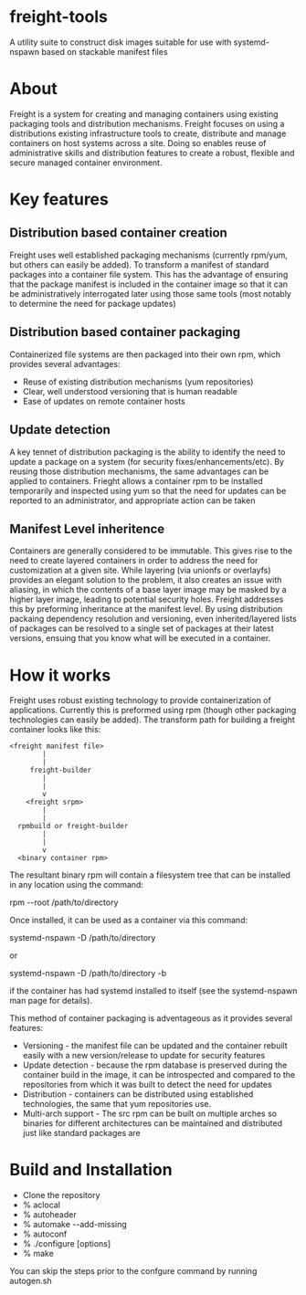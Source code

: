 # freight-tools
A utility suite to construct disk images suitable for use with systemd-nspawn based on stackable manifest files 

# About
Freight is a system for creating and managing containers using existing
packaging tools and distribution mechanisms.  Freight focuses on using a
distributions existing infrastructure tools to create, distribute and manage
containers on host systems across a site.  Doing so enables reuse of
administrative skills and distribution features to create a robust, flexible and
secure managed container environment.

# Key features

## Distribution based container creation
Freight uses well established packaging mechanisms (currently rpm/yum, but
others can easily be added).  To transform a manifest of standard packages into
a container file system.  This has the advantage of ensuring that the package
manifest is included in the container image so that it can be administratively
interrogated later using those same tools (most notably to determine the need
for package updates)

## Distribution based container packaging
Containerized file systems are then packaged into their own rpm, which provides
several advantages:
* Reuse of existing distribution mechanisms (yum repositories)
* Clear, well understood versioning that is human readable
* Ease of updates on remote container hosts

## Update detection
A key tennet of distribution packaging is the ability to identify the need to
update a package on a system (for security fixes/enhancements/etc).  By reusing
those distribution mechanisms, the same advantages can be applied to containers.
Frieght allows a container rpm to be installed temporarily and inspected using
yum so that the need for updates can be reported to an administrator, and
appropriate action can be taken

## Manifest Level inheritence
Containers are generally considered to be immutable.  This gives rise to the
need to create layered containers in order to address the need for customization
at a given site.  While layering (via unionfs or overlayfs) provides an elegant
solution to the problem, it also creates an issue with aliasing, in which the
contents of a base layer image may be masked by a higher layer image, leading to
potential security holes.  Freight addresses this by preforming inheritance at
the manifest level.  By using distribution packaing dependency resolution and
versioning, even inherited/layered lists of packages can be resolved to a single
set of packages at their latest versions, ensuing that you know what will be
executed in a container.

# How it works
Freight uses robust existing technology to provide containerization of
applications.  Currently this is preformed using rpm (though other packaging
technologies can easily be added).  The transform path for building a freight
container looks like this:

    <freight manifest file>
    		|
    		|
         freight-builder
    		|
    		|
    		v
        <freight srpm>
    		|
    		|
      rpmbuild or freight-builder
    		|
    		|
    		v
      <binary container rpm>

The resultant binary rpm will contain a filesystem tree that can be installed in
any location using the command:

rpm --root /path/to/directory


Once installed, it can be used as a container via this command:

systemd-nspawn -D /path/to/directory <cmd>

or

systemd-nspawn -D /path/to/directory -b

if the container has had systemd installed to itself (see the systemd-nspawn man
page for details).

This method of container packaging is adventageous as it provides several
features:

* Versioning - the manifest file can be updated and the container rebuilt easily
  with a new version/release to update for security features
* Update detection - because the rpm database is preserved during the
  container build in the image, it can be introspected and compared to the
  repositories from which it was built to detect the need for updates
* Distribution - containers can be distributed using established technologies,
  the same that yum repositories use.
* Multi-arch support - The src rpm can be built on multiple arches so binaries
  for different architectures can be maintained and distributed just like
  standard packages are 



# Build and Installation

* Clone the repository
* % aclocal
* % autoheader
* % automake --add-missing
* % autoconf
* % ./configure [options]
* % make

You can skip the steps prior to the confgure command by running autogen.sh




